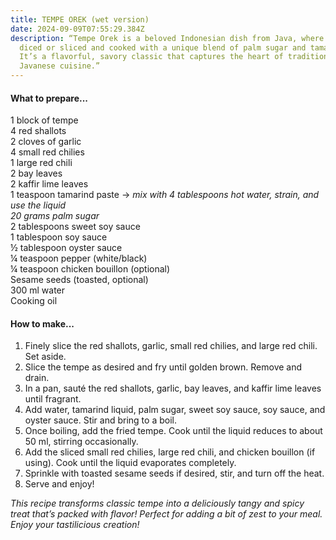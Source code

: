 ```yaml
---
title: TEMPE OREK (wet version)
date: 2024-09-09T07:55:29.384Z
description: “Tempe Orek is a beloved Indonesian dish from Java, where tempe is
  diced or sliced and cooked with a unique blend of palm sugar and tamarind.
  It’s a flavorful, savory classic that captures the heart of traditional
  Javanese cuisine.”
---
```

#### **What to prepare...**

1 block of tempe\
4 red shallots\
2 cloves of garlic\
4 small red chilies\
1 large red chili\
2 bay leaves\
2 kaffir lime leaves\
1 teaspoon tamarind paste → *mix with 4 tablespoons hot water, strain, and use the liquid*\
*20 grams palm sugar*\
2 tablespoons sweet soy sauce\
1 tablespoon soy sauce\
½ tablespoon oyster sauce\
¼ teaspoon pepper (white/black)\
¼ teaspoon chicken bouillon (optional)\
Sesame seeds (toasted, optional)\
300 ml water\
Cooking oil

#### **How to make...**

1. Finely slice the red shallots, garlic, small red chilies, and large red chili. Set aside.
2. Slice the tempe as desired and fry until golden brown. Remove and drain.
3. In a pan, sauté the red shallots, garlic, bay leaves, and kaffir lime leaves until fragrant.
4. Add water, tamarind liquid, palm sugar, sweet soy sauce, soy sauce, and oyster sauce. Stir and bring to a boil.
5. Once boiling, add the fried tempe. Cook until the liquid reduces to about 50 ml, stirring occasionally.
6. Add the sliced small red chilies, large red chili, and chicken bouillon (if using). Cook until the liquid evaporates completely.
7. Sprinkle with toasted sesame seeds if desired, stir, and turn off the heat.
8. Serve and enjoy!

*This recipe transforms classic tempe into a deliciously tangy and spicy treat that’s packed with flavor! Perfect for adding a bit of zest to your meal. Enjoy your tastilicious creation!*